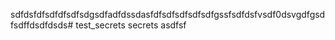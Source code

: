 sdfdsfdfsdfdfsdfsdgsdfadfdssdasfdfsdfsdfsdfsdfgssfsdfdsfvsdf0dsvgdfgsdfsdffdsdfdsds# test_secrets
secrets
asdfsf
